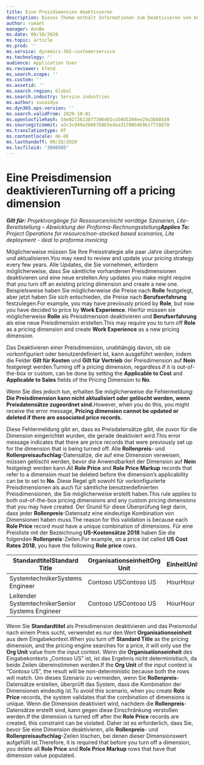 ```yaml
---
title: Eine Preisdimension deaktivieren
description: Dieses Thema enthält Informationen zum Deaktivieren von benutzerdefinierten Preisdimensionen.
author: rumant
manager: AnnBe
ms.date: 09/18/2020
ms.topic: article
ms.prod: ''
ms.service: dynamics-365-customerservice
ms.technology: ''
audience: Application User
ms.reviewer: kfend
ms.search.scope: ''
ms.custom: ''
ms.assetid: ''
ms.search.region: Global
ms.search.industry: Service industries
ms.author: suvaidya
ms.dyn365.ops.version: ''
ms.search.validFrom: 2020-10-01
ms.openlocfilehash: 54e02726138f7306481ca50d5204ee29a3b68549
ms.sourcegitcommit: a2c3cd49a3b667b8b5edaa31788b4b9b1f728d78
ms.translationtype: HT
ms.contentlocale: de-DE
ms.lasthandoff: 09/28/2020
ms.locfileid: "3896505"
---
```

# <a name="turning-off-a-pricing-dimension"></a><span data-ttu-id="d922f-103">Eine Preisdimension deaktivieren</span><span class="sxs-lookup"><span data-stu-id="d922f-103">Turning off a pricing dimension</span></span>

<span data-ttu-id="d922f-104">_**Gilt für:** Projektvorgänge für Ressourcen/nicht vorrätige Szenarien, Lite-Bereitstellung – Abwicklung der Proforma-Rechnungsstellung_</span><span class="sxs-lookup"><span data-stu-id="d922f-104">_**Applies To:** Project Operations for resource/non-stocked based scenarios, Lite deployment - deal to proforma invoicing_</span></span>

<span data-ttu-id="d922f-105">Möglicherweise müssen Sie Ihre Preisstrategie alle paar Jahre überprüfen und aktualisieren.</span><span class="sxs-lookup"><span data-stu-id="d922f-105">You may need to review and update your pricing strategy every few years.</span></span> <span data-ttu-id="d922f-106">Alle Updates, die Sie vornehmen, erfordern möglicherweise, dass Sie sämtliche vorhandenen Preisdimensionen deaktivieren und eine neue erstellen.</span><span class="sxs-lookup"><span data-stu-id="d922f-106">Any updates you make might require that you turn off an existing pricing dimension and create a new one.</span></span> <span data-ttu-id="d922f-107">Beispielsweise haben Sie möglicherweise die Preise nach **Rolle** festgelegt, aber jetzt haben Sie sich entschieden, die Preise nach **Berufserfahrung** festzulegen.</span><span class="sxs-lookup"><span data-stu-id="d922f-107">For example, you may have previously priced by **Role**, but now you have decided to price by **Work Experience**.</span></span> <span data-ttu-id="d922f-108">Hierfür müssen sie möglicherweise **Rolle** als Preisdimension deaktivieren und **Berufserfahrung** als eine neue Preisdimension erstellen.</span><span class="sxs-lookup"><span data-stu-id="d922f-108">This may require you to turn off **Role** as a pricing dimension and create **Work Experience** as a new pricing dimension.</span></span> 

<span data-ttu-id="d922f-109">Das Deaktivieren einer Preisdimension, unabhängig davon, ob sie vorkonfiguriert oder benutzerdefiniert ist, kann ausgeführt werden, indem die Felder **Gilt für Kosten** und **Gilt für Vertrieb** der Preisdimension auf **Nein** festgelegt werden.</span><span class="sxs-lookup"><span data-stu-id="d922f-109">Turning off a pricing dimension, regardless if it is out-of-the-box or custom, can be done by setting the **Applicable to Cost** and **Applicable to Sales** fields of the Pricing Dimension to **No**.</span></span>

<span data-ttu-id="d922f-110">Wenn Sie dies jedoch tun, erhalten Sie möglicherweise die Fehlermeldung: **Die Preisdimension kann nicht aktualisiert oder gelöscht werden, wenn Preisdatensätze zugeordnet sind.**</span><span class="sxs-lookup"><span data-stu-id="d922f-110">However, when you do this, you might receive the error message, **Pricing dimension cannot be updated or deleted if there are associated price records.**</span></span>

<span data-ttu-id="d922f-111">Diese Fehlermeldung gibt an, dass es Preisdatensätze gibt, die zuvor für die Dimension eingerichtet wurden, die gerade deaktiviert wird.</span><span class="sxs-lookup"><span data-stu-id="d922f-111">This error message indicates that there are price records that were previously set up for the dimension that is being turned off.</span></span> <span data-ttu-id="d922f-112">Alle **Rollenpreis**- und **Rollenpreisaufschlag**-Datensätze, die auf eine Dimension verweisen, müssen gelöscht werden, bevor die Anwendbarkeit der Dimension auf **Nein** festgelegt werden kann.</span><span class="sxs-lookup"><span data-stu-id="d922f-112">All **Role Price** and **Role Price Markup** records that refer to a dimension must be deleted before the dimension’s applicability can be to set to **No**.</span></span> <span data-ttu-id="d922f-113">Diese Regel gilt sowohl für vorkonfigurierte Preisdimensionen als auch für sämtliche benutzerdefinierten Preisdimensionen, die Sie möglicherweise erstellt haben.</span><span class="sxs-lookup"><span data-stu-id="d922f-113">This rule applies to both out-of-the-box pricing dimensions and any custom pricing dimensions that you may have created.</span></span> <span data-ttu-id="d922f-114">Der Grund für diese Überprüfung liegt darin, dass jeder **Rollenpreis**-Datensatz eine eindeutige Kombination von Dimensionen haben muss.</span><span class="sxs-lookup"><span data-stu-id="d922f-114">The reason for this validation is because each **Role Price** record must have a unique combination of dimensions.</span></span> <span data-ttu-id="d922f-115">Für eine Preisliste mit der Bezeichnung **US-Kostensätze 2018** haben Sie die folgenden **Rollenpreis**-Zeilen.</span><span class="sxs-lookup"><span data-stu-id="d922f-115">For example, on a price list called **US Cost Rates 2018**, you have the following **Role price** rows.</span></span> 

| <span data-ttu-id="d922f-116">Standardtitel</span><span class="sxs-lookup"><span data-stu-id="d922f-116">Standard Title</span></span>         | <span data-ttu-id="d922f-117">Organisationseinheit</span><span class="sxs-lookup"><span data-stu-id="d922f-117">Org Unit</span></span>    |<span data-ttu-id="d922f-118">Einheit</span><span class="sxs-lookup"><span data-stu-id="d922f-118">Unit</span></span>   |<span data-ttu-id="d922f-119">Preis</span><span class="sxs-lookup"><span data-stu-id="d922f-119">Price</span></span>  |<span data-ttu-id="d922f-120">Währung</span><span class="sxs-lookup"><span data-stu-id="d922f-120">Currency</span></span>  |
| -----------------------|-------------|-------|-------|----------|
| <span data-ttu-id="d922f-121">Systemtechniker</span><span class="sxs-lookup"><span data-stu-id="d922f-121">Systems Engineer</span></span>|<span data-ttu-id="d922f-122">Contoso US</span><span class="sxs-lookup"><span data-stu-id="d922f-122">Contoso US</span></span>|<span data-ttu-id="d922f-123">Hour</span><span class="sxs-lookup"><span data-stu-id="d922f-123">Hour</span></span>| <span data-ttu-id="d922f-124">100</span><span class="sxs-lookup"><span data-stu-id="d922f-124">100</span></span>|<span data-ttu-id="d922f-125">USD</span><span class="sxs-lookup"><span data-stu-id="d922f-125">USD</span></span>|
| <span data-ttu-id="d922f-126">Leitender Systemtechniker</span><span class="sxs-lookup"><span data-stu-id="d922f-126">Senior Systems Engineer</span></span>|<span data-ttu-id="d922f-127">Contoso US</span><span class="sxs-lookup"><span data-stu-id="d922f-127">Contoso US</span></span>|<span data-ttu-id="d922f-128">Hour</span><span class="sxs-lookup"><span data-stu-id="d922f-128">Hour</span></span>| <span data-ttu-id="d922f-129">150</span><span class="sxs-lookup"><span data-stu-id="d922f-129">150</span></span>| <span data-ttu-id="d922f-130">USD</span><span class="sxs-lookup"><span data-stu-id="d922f-130">USD</span></span>|


<span data-ttu-id="d922f-131">Wenn Sie **Standardtitel** als Preisdimension deaktivieren und das Preismodul nach einem Preis sucht, verwendet es nur den Wert **Organisationseinheit** aus dem Eingabekontext.</span><span class="sxs-lookup"><span data-stu-id="d922f-131">When you turn off **Standard Title** as the pricing dimension, and the pricing engine searches for a price, it will only use the **Org Unit** value from the input context.</span></span> <span data-ttu-id="d922f-132">Wenn die **Organisationseinheit** des Eingabekontexts „Contoso US” ist, ist das Ergebnis nicht deterministisch, da beide Zeilen übereinstimmen werden.</span><span class="sxs-lookup"><span data-stu-id="d922f-132">If the **Org Unit** of the input context is “Contoso US”, the result will be non-deterministic because both the rows will match.</span></span> <span data-ttu-id="d922f-133">Um dieses Szenario zu vermeiden, wenn Sie **Rollenpreis**-Datensätze erstellen, überprüft das System, dass die Kombination der Dimensionen eindeutig ist.</span><span class="sxs-lookup"><span data-stu-id="d922f-133">To avoid this scenario, when you create **Role Price** records, the system validates that the combination of dimensions is unique.</span></span> <span data-ttu-id="d922f-134">Wenn die Dimension deaktiviert wird, nachdem die **Rollenpreis**-Datensätze erstellt sind, kann gegen diese Einschränkung verstoßen werden.</span><span class="sxs-lookup"><span data-stu-id="d922f-134">If the dimension is turned off after the **Role Price** records are created, this constraint can be violated.</span></span> <span data-ttu-id="d922f-135">Daher ist es erforderlich, dass Sie, bevor Sie eine Dimension deaktivieren, alle **Rollenpreis**- und **Rollenpreisaufschlag**-Zeilen löschen, bei denen dieser Dimensionswert aufgefüllt ist.</span><span class="sxs-lookup"><span data-stu-id="d922f-135">Therefore, it is required that before you turn off a dimension, you delete all **Role Price** and **Role Price Markup** rows that have that dimension value populated.</span></span>
